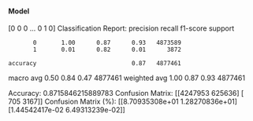 #### Model
[0 0 0 ... 0 1 0]
Classification Report:
              precision    recall  f1-score   support

           0       1.00      0.87      0.93   4873589
           1       0.01      0.82      0.01      3872

    accuracy                           0.87   4877461
   macro avg       0.50      0.84      0.47   4877461
weighted avg       1.00      0.87      0.93   4877461

Accuracy: 0.8715846215889783
Confusion Matrix:
[[4247953  625636]
 [    705    3167]]
Confusion Matrix (%):
[[8.70935308e+01 1.28270836e+01]
 [1.44542417e-02 6.49313239e-02]]
